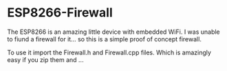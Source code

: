 # ESP8266-Firewall

The ESP8266 is an amazing little device with embedded WiFi. I was unable to fiund a firewall for it... so this is a simple proof of concept firewall. 

To use it import the Firewall.h and Firewall.cpp files. Which is amazingly easy if you zip them and ...


